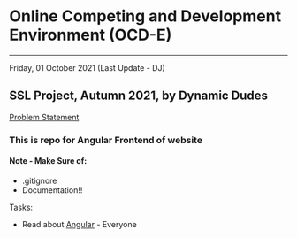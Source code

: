 # Online Competing and Development Environment (OCD-E)
<hr>
Friday, 01 October 2021 (Last Update - DJ)

## SSL Project, Autumn 2021, by Dynamic Dudes
<a href="https://docs.google.com/document/d/10szxDLJBa7fABycPLZ21JLmvGOe4Hqb4G26f2co-mkY/edit">Problem Statement</a>

### This is repo for Angular Frontend of website

#### Note - Make Sure of:
- .gitignore
- Documentation!!

Tasks:
<ul>
    <li>Read about <a href="angular.io">Angular</a> - Everyone</li>
</ul>
